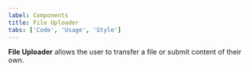 ```yaml
---
label: Components
title: File Uploader
tabs: ['Code', 'Usage', 'Style']
---
```


<page-intro>**File Uploader** allows the user to transfer a file or submit content of their own.</page-intro>

<component 
    name="File Uploader"
    component="file-uploader" 
    variation="file-uploader"
    codepen="pdWowZ"
    hasReactVersion="true"
    >
</component>
<component-docs component="file-uploader"></component-docs>
